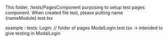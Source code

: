 This folder, /tests/PagesComponent purposing to setup test pages component. When created file test, please putting name 
{nameModule}.test.tsx

example :
tests:
    Login: // folder of pages
        ModalLogin.test.tsx -> intended to give testing in ModalLogin